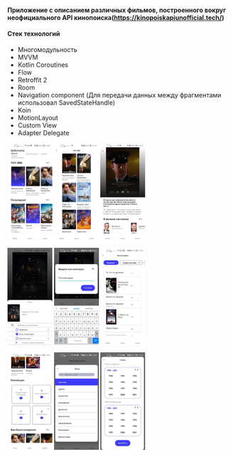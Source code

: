 #### **Приложение с описанием различных фильмов, построенного вокруг неофициального API кинопоиска(https://kinopoiskapiunofficial.tech/)**


#### Стек технологий
- Многомодульность
- MVVM
- Kotlin Coroutines
- Flow
- Retroffit 2
- Room
- Navigation component (Для передачи данных между фрагментами использовал SavedStateHandle)
- Koin
- MotionLayout
- Custom View
- Adapter Delegate

<p float="left">
<img src="https://github.com/SR-rodi/Kino/blob/main/KinopoiskTest/screen/start.jpg" width=20% height=20%>
<img src="https://github.com/SR-rodi/Kino/blob/main/KinopoiskTest/screen/category.jpg" width=20% height=20%>
<img src="https://github.com/SR-rodi/Kino/blob/main/KinopoiskTest/screen/motion.gif" width=20% height=20%>
</p>

<p float="left">
<img src="https://github.com/SR-rodi/Kino/blob/main/KinopoiskTest/screen/bottom_sheet.jpg" width=20% height=20%>
<img src="https://github.com/SR-rodi/Kino/blob/main/KinopoiskTest/screen/add_category.jpg" width=20% height=20%>
<img src="https://github.com/SR-rodi/Kino/blob/main/KinopoiskTest/screen/filmography.jpg" width=20% height=20%>
</p>

<p float="left">
<img src="https://github.com/SR-rodi/Kino/blob/main/KinopoiskTest/screen/profile.jpg" width=20% height=20%>
<img src="https://github.com/SR-rodi/Kino/blob/main/KinopoiskTest/screen/sett_search.jpg" width=20% height=20%>
<img src="https://github.com/SR-rodi/Kino/blob/main/KinopoiskTest/screen/set_search_2.jpg" width=20% height=20%>
</p>
